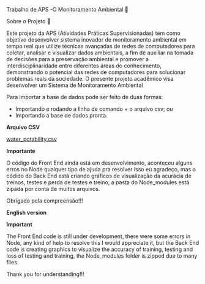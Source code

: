 Trabalho de APS -O Monitoramento Ambiental 🚀

Sobre o Projeto 📝

Este projeto da APS (Atividades Práticas Supervisionadas) tem como objetivo desenvolver sistema inovador de monitoramento ambiental em tempo real que utilize técnicas avançadas de redes de computadores para coletar, analisar e visualizar dados ambientais, a fim de auxiliar na tomada de decisões para a preservação ambiental e promover a interdisciplinaridade entre diferentes áreas do conhecimento, demonstrando o potencial das redes de computadores para solucionar problemas reais da sociedade. O presente projeto acadêmico visa desenvolver um Sistema de Monitoramento Ambiental


 Para importar a base de dados pode ser feito de duas formas:
 - Importando e rodando a linha de comando + o arquivo csv; ou
 - Importando a base de dados pronta.

 **Arquivo CSV** 
   
 [water_potability.csv](https://github.com/user-attachments/files/15506474/water_potability.csv)


 **Importante**

 O código do Front End ainda está em desenvolvimento, aconteceu alguns erros no Node qualquer tipo de ajuda pra resolver isso eu agradeço, mas o códido do Back End está criando gráficos de visualização da acurácia de treinos, testes e perda de testes e treino, a pasta do Node_modules está zipada por conta de muitos arquivos.

 Obrigado pela compreensão!!!

 
**English version**

**Important**

The Front End code is still under development, there were some errors in Node, any kind of help to resolve this I would appreciate it, but the Back End code is creating graphics to visualize the accuracy of training, testing and loss of testing and training, the Node_modules folder is zipped due to many files.

Thank you for understanding!!!
